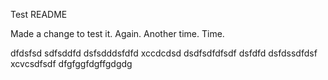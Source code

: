 Test README

Made a change to test it. Again. Another time. Time.

dfdsfsd sdfsddfd
dsfsdddsfdfd
xccdcdsd
dsdfsdfdfsdf
dsfdfd
dsfdssdfdsf
xcvcsdfsdf
dfgfggfdgffgdgdg
